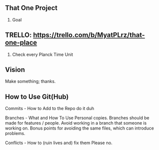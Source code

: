 That One Project
--------------------------------------------
1. Goal

TRELLO: https://trello.com/b/MyatPLrz/that-one-place
--------------------------------------------
1. Check every Planck Time Unit

Vision
--------------------------------------------
Make something; thanks.

How to Use Git(Hub)
--------------------------------------------
Commits - How to Add to the Repo
do it duh

Branches - What and How To Use
Personal copies.
Branches should be made for features / people. Avoid working in a branch that someone is working on. Bonus points for avoiding the same files, which can introduce problems.

Conflicts - How to (ruin lives and) fix them
Please no.
